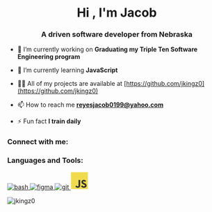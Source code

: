 <h1 align="center">Hi , I'm Jacob</h1>
<h3 align="center">A driven software developer from Nebraska</h3>

- 🔭 I’m currently working on **Graduating my Triple Ten Software Engineering program**

- 🌱 I’m currently learning **JavaScript**

- 👨‍💻 All of my projects are available at [https://github.com/jkingz0](https://github.com/jkingz0)

- 📫 How to reach me **reyesjacob0199@yahoo.com**

- ⚡ Fun fact **I train daily**

<h3 align="left">Connect with me:</h3>
<p align="left">
</p>

<h3 align="left">Languages and Tools:</h3>
<p align="left"> <a href="https://www.gnu.org/software/bash/" target="_blank" rel="noreferrer"> <img src="https://www.vectorlogo.zone/logos/gnu_bash/gnu_bash-icon.svg" alt="bash" width="40" height="40"/> </a> <a href="https://www.figma.com/" target="_blank" rel="noreferrer"> <img src="https://www.vectorlogo.zone/logos/figma/figma-icon.svg" alt="figma" width="40" height="40"/> </a> <a href="https://git-scm.com/" target="_blank" rel="noreferrer"> <img src="https://www.vectorlogo.zone/logos/git-scm/git-scm-icon.svg" alt="git" width="40" height="40"/> </a> <a href="https://developer.mozilla.org/en-US/docs/Web/JavaScript" target="_blank" rel="noreferrer"> <img src="https://raw.githubusercontent.com/devicons/devicon/master/icons/javascript/javascript-original.svg" alt="javascript" width="40" height="40"/> </a> </p>

<p><img align="center" src="https://github-readme-stats.vercel.app/api/top-langs?username=jkingz0&show_icons=true&locale=en&layout=compact" alt="jkingz0" /></p>
